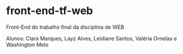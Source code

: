 # front-end-tf-web
Front-End do trabalho final da disciplina de WEB

Alunos: Clara Marques, Layz Alves, Leidiane Santos, Valéria Ornelas e Washington Melo

